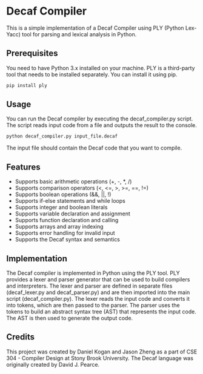 # Decaf Compiler

This is a simple implementation of a Decaf Compiler using PLY (Python Lex-Yacc) tool for parsing and lexical analysis in Python.

## Prerequisites

You need to have Python 3.x installed on your machine. PLY is a third-party tool that needs to be installed separately. You can install it using pip.

```bash
pip install ply
```

## Usage

You can run the Decaf compiler by executing the decaf_compiler.py script. The script reads input code from a file and outputs the result to the console.

```bash
python decaf_compiler.py input_file.decaf
```

The input file should contain the Decaf code that you want to compile.

## Features

- Supports basic arithmetic operations (+, -, *, /)
- Supports comparison operators (<, <=, >, >=, ==, !=)
- Supports boolean operations (&&, ||, !)
- Supports if-else statements and while loops
- Supports integer and boolean literals
- Supports variable declaration and assignment
- Supports function declaration and calling
- Supports arrays and array indexing
- Supports error handling for invalid input
- Supports the Decaf syntax and semantics

## Implementation

The Decaf compiler is implemented in Python using the PLY tool. PLY provides a lexer and parser generator that can be used to build compilers and interpreters. The lexer and parser are defined in separate files (decaf_lexer.py and decaf_parser.py) and are then imported into the main script (decaf_compiler.py). The lexer reads the input code and converts it into tokens, which are then passed to the parser. The parser uses the tokens to build an abstract syntax tree (AST) that represents the input code. The AST is then used to generate the output code.

## Credits

This project was created by Daniel Kogan and Jason Zheng as a part of CSE 304 - Compiler Design at Stony Brook University. The Decaf language was originally created by David J. Pearce.

